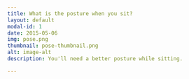 ```yaml
---
title: What is the posture when you sit?
layout: default
modal-id: 1
date: 2015-05-06
img: pose.png
thumbnail: pose-thumbnail.png
alt: image-alt
description: You'll need a better posture while sitting.

---
```


